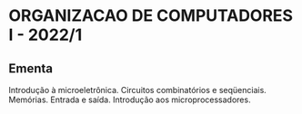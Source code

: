 # ORGANIZACAO DE COMPUTADORES I - 2022/1

## Ementa

Introdução à microeletrônica. Circuitos combinatórios e seqüenciais. Memórias. Entrada e saída. Introdução aos microprocessadores.
